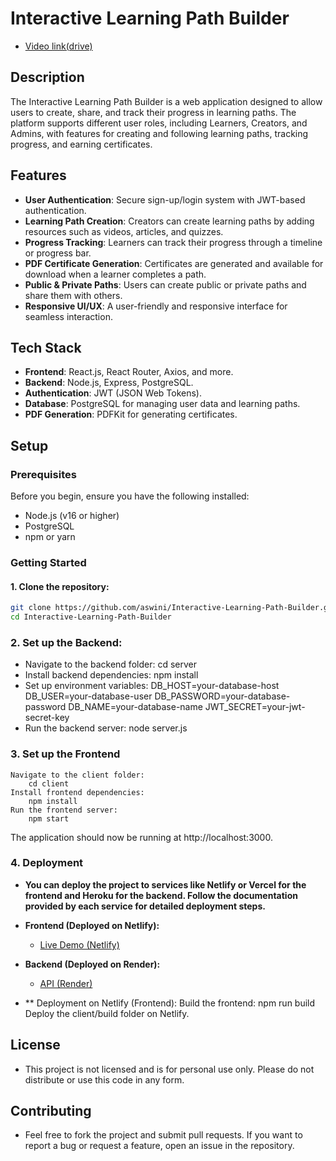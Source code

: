 # Interactive Learning Path Builder
- [Video link(drive)](https://drive.google.com/file/d/1N-Xz4xw2OCyxGD_ArwL4w2AHTDeWv3zz/view?usp=sharing)


## Description

The Interactive Learning Path Builder is a web application designed to allow users to create, share, and track their progress in learning paths. The platform supports different user roles, including Learners, Creators, and Admins, with features for creating and following learning paths, tracking progress, and earning certificates.

## Features

- **User Authentication**: Secure sign-up/login system with JWT-based authentication.
- **Learning Path Creation**: Creators can create learning paths by adding resources such as videos, articles, and quizzes.
- **Progress Tracking**: Learners can track their progress through a timeline or progress bar.
- **PDF Certificate Generation**: Certificates are generated and available for download when a learner completes a path.
- **Public & Private Paths**: Users can create public or private paths and share them with others.
- **Responsive UI/UX**: A user-friendly and responsive interface for seamless interaction.

## Tech Stack

- **Frontend**: React.js, React Router, Axios, and more.
- **Backend**: Node.js, Express, PostgreSQL.
- **Authentication**: JWT (JSON Web Tokens).
- **Database**: PostgreSQL for managing user data and learning paths.
- **PDF Generation**: PDFKit for generating certificates.

## Setup

### Prerequisites

Before you begin, ensure you have the following installed:

- Node.js (v16 or higher)
- PostgreSQL
- npm or yarn

### Getting Started

#### 1. Clone the repository:

```bash
git clone https://github.com/aswini/Interactive-Learning-Path-Builder.git
cd Interactive-Learning-Path-Builder
```
### 2. Set up the Backend:

   - Navigate to the backend folder:
        cd server
   - Install backend dependencies:
        npm install
   - Set up environment variables:
        DB_HOST=your-database-host
        DB_USER=your-database-user
        DB_PASSWORD=your-database-password
        DB_NAME=your-database-name
        JWT_SECRET=your-jwt-secret-key
   - Run the backend server:
        node server.js

### 3. Set up the Frontend
    Navigate to the client folder:
        cd client
    Install frontend dependencies:
        npm install
    Run the frontend server:
        npm start
The application should now be running at http://localhost:3000.


### 4. Deployment
 - **You can deploy the project to services like Netlify or Vercel for the frontend and Heroku for the backend. Follow the documentation provided by each service for detailed deployment steps.**

- **Frontend (Deployed on Netlify):**
  - [Live Demo (Netlify)](https://ilp-builder.netlify.app/)

- **Backend (Deployed on Render):**
  - [API (Render)](https://ilp-backend.onrender.com/)

 - ** Deployment on Netlify (Frontend):
    Build the frontend:
        npm run build
    Deploy the client/build folder on Netlify.


## License
 - This project is not licensed and is for personal use only. Please do not distribute or use this code in any form.

## Contributing
 - Feel free to fork the project and submit pull requests. If you want to report a bug or request a feature, open an issue in the repository.